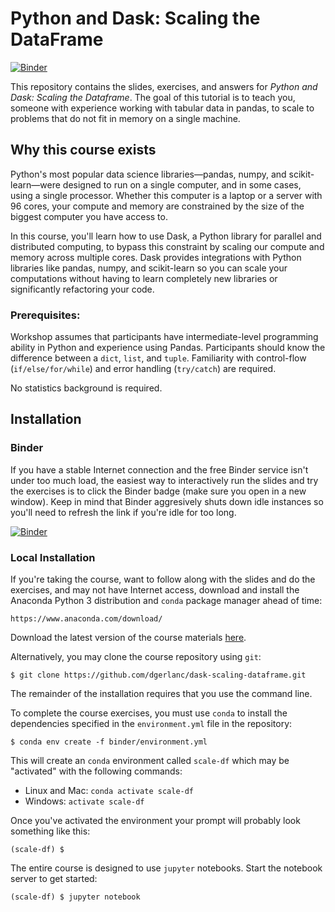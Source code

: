 # Python and Dask: Scaling the DataFrame

[![Binder](https://mybinder.org/badge_logo.svg)](https://mybinder.org/v2/gh/dgerlanc/dask-scaling-dataframe/master)

This repository contains the slides, exercises, and answers for *Python and Dask: Scaling the Dataframe*. The goal of this tutorial is to teach you, someone with experience working with tabular data in pandas, to scale to problems that do not fit in memory on a single machine.

## Why this course exists

Python's most popular data science libraries—pandas, numpy, and
scikit-learn—were designed to run on a single computer, and in some cases, using
a single processor. Whether this computer is a laptop or a server with 96 cores,
your compute and memory are constrained by the size of the biggest computer you
have access to.

In this course, you'll learn how to use Dask, a Python library for parallel and
distributed computing, to bypass this constraint by scaling our compute and
memory across multiple cores. Dask provides integrations with Python libraries
like pandas, numpy, and scikit-learn so you can scale your computations without
having to learn completely new libraries or significantly refactoring your code.

### Prerequisites:

Workshop assumes that participants have intermediate-level programming ability
in Python and experience using Pandas. Participants should know the difference
between a `dict`, `list`, and `tuple`. Familiarity with control-flow
(`if/else/for/while`) and error handling (`try/catch`) are required.

No statistics background is required.

## Installation

### Binder

If you have a stable Internet connection and the free Binder service isn't under too much load, the easiest way to interactively run the slides and try the exercises is to click the
Binder badge (make sure you open in a new window). Keep in mind that Binder aggresively shuts down idle instances so you'll need to refresh the link if you're idle for too long.

[![Binder](https://mybinder.org/badge_logo.svg)](https://mybinder.org/v2/gh/dgerlanc/dask-scaling-dataframe/master)

### Local Installation

If you're taking the course, want to follow along with the slides and do the
exercises, and may not have Internet access, download and
install the Anaconda Python 3 distribution and `conda` package manager
ahead of time:

```
https://www.anaconda.com/download/
```

Download the latest version of the course materials
[here](https://github.com/dgerlanc/dask-scaling-dataframe/archive/master.zip).

Alternatively, you may clone the course repository using `git`:

```
$ git clone https://github.com/dgerlanc/dask-scaling-dataframe.git
```

The remainder of the installation requires that you use the command line.

To complete the course exercises, you must use `conda` to install the
dependencies specified in the `environment.yml` file in the repository:

```
$ conda env create -f binder/environment.yml
```

This will create an `conda` environment called `scale-df` which may be
"activated" with the following commands:

* Linux and Mac: `conda activate scale-df`
* Windows: `activate scale-df`

Once you've activated the environment your prompt will probably
look something like this:

```
(scale-df) $
```

The entire course is designed to use `jupyter` notebooks. Start the
notebook server to get started:

```
(scale-df) $ jupyter notebook
```
